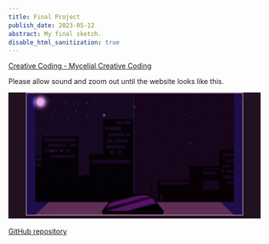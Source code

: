 ```yaml
---
title: Final Project
publish_date: 2023-05-12
abstract: My final sketch.
disable_html_sanitization: true
---
```

[Creative Coding - Mycelial Creative Coding](https://creative-coding-at3.deno.dev)

Please allow sound and zoom out until the website looks like this.

![Website screenshot](../images/screenshot.png)

[GitHub repository](https://github.com/sturrpzz/creative-coding-AT3)



